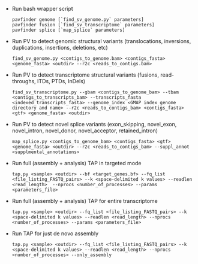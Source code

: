 * Run bash wrapper script

  ```
  pavfinder genome [`find_sv_genome.py` parameters]
  pavfinder fusion [`find_sv_transcriptome` parameters]
  pavfinder splice [`map_splice` parameters]
  ```

* Run PV to detect genomic structural variants (translocations, inversions, duplications, insertions, deletions, etc)

  ```
  find_sv_genome.py <contigs_to_genome.bam> <contigs_fasta> <genome_fasta> <outdir> --r2c <reads_to_contigs.bam>
  ```

* Run PV to detect transcriptome structural variants (fusions, read-throughs, ITDs, PTDs, InDels)

  ```
  find_sv_transcriptome.py --gbam <contigs_to_genome_bam> --tbam <contigs_to_transcripts_bam> --transcripts_fasta <indexed_transcripts_fasta> --genome_index <GMAP index genome directory and name> --r2c <reads_to_contigs_bam> <contigs_fasta> <gtf> <genome_fasta> <outdir>
  ```

* Run PV to detect novel splice variants (exon_skipping, novel_exon, novel_intron, novel_donor, novel_acceptor, retained_intron)

  ```
  map_splice.py <contigs_to_genome_bam> <contigs_fasta> <gtf> <genome_fasta> <outdir> --r2c <reads_to_contigs_bam> --suppl_annot <supplmental_annotations>
  ```

* Run full (assembly + analysis) TAP in targeted mode

  ```
  tap.py <sample> <outdir> --bf <target_genes.bf> --fq_list <file_listing_FASTQ_pairs> --k <space-delimited k values> --readlen <read_length>  --nprocs <number_of_processes> --params <parameters_file>
  ```

* Run full (assembly + analysis) TAP for entire transcriptome

  ```
  tap.py <sample> <outdir> --fq_list <file_listing_FASTQ_pairs> --k <space-delimited k values> --readlen <read_length> --nprocs <number_of_processes> --params <parameters_file>
  ```

* Run TAP for just de novo assembly

  ```
  tap.py <sample> <outdir> --fq_list <file_listing_FASTQ_pairs> --k <space-delimited k values> --readlen <read_length> --nprocs <number_of_processes> --only_assembly
  ```
  
